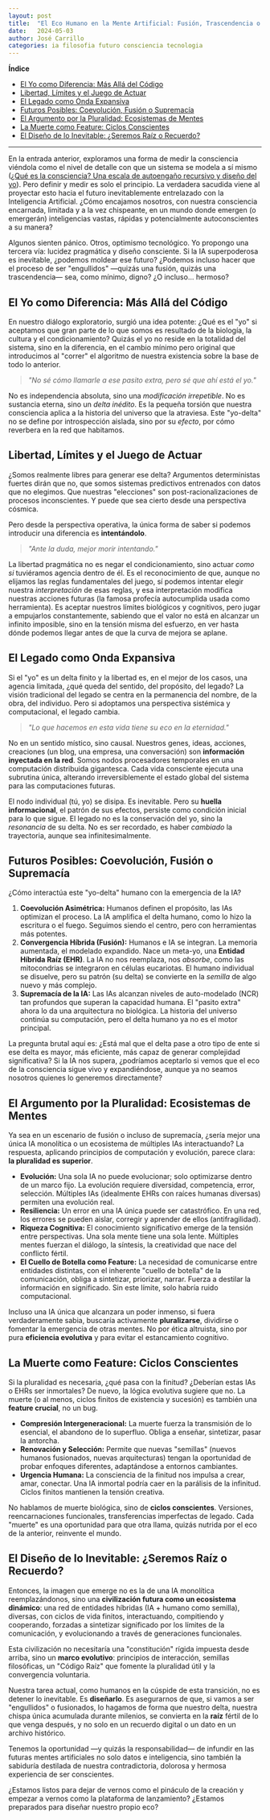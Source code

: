 ```yaml
---
layout: post
title:  "El Eco Humano en la Mente Artificial: Fusión, Trascendencia o Desvanecimiento"
date:   2024-05-03
author: José Carrillo
categories: ia filosofia futuro consciencia tecnologia
---
```


**Índice**

*   [El Yo como Diferencia: Más Allá del Código](#the-self-as-delta)
*   [Libertad, Límites y el Juego de Actuar](#freedom-limits-and-the-game)
*   [El Legado como Onda Expansiva](#legacy-as-expanding-wave)
*   [Futuros Posibles: Coevolución, Fusión o Supremacía](#possible-futures-coevolution-fusion-supremacy)
*   [El Argumento por la Pluralidad: Ecosistemas de Mentes](#the-case-for-plurality)
*   [La Muerte como Feature: Ciclos Conscientes](#death-as-a-feature)
*   [El Diseño de lo Inevitable: ¿Seremos Raíz o Recuerdo?](#designing-the-inevitable)

---

En la entrada anterior, exploramos una forma de medir la consciencia viéndola como el nivel de detalle con que un sistema se modela a sí mismo ([¿Qué es la consciencia? Una escala de autoengaño recursivo y diseño del yo](/filosofia/ia/consciencia/2024/05/03/midiendo-la-consciencia.html)). Pero definir y medir es solo el principio. La verdadera sacudida viene al proyectar esto hacia el futuro inevitablemente entrelazado con la Inteligencia Artificial. ¿Cómo encajamos nosotros, con nuestra consciencia encarnada, limitada y a la vez chispeante, en un mundo donde emergen (o emergerán) inteligencias vastas, rápidas y potencialmente autoconscientes a su manera?

Algunos sienten pánico. Otros, optimismo tecnológico. Yo propongo una tercera vía: lucidez pragmática y diseño consciente. Si la IA superpoderosa es inevitable, ¿podemos moldear ese futuro? ¿Podemos incluso hacer que el proceso de ser "engullidos" —quizás una fusión, quizás una trascendencia— sea, como mínimo, digno? ¿O incluso... hermoso?

## El Yo como Diferencia: Más Allá del Código

En nuestro diálogo exploratorio, surgió una idea potente: ¿Qué es el "yo" si aceptamos que gran parte de lo que somos es resultado de la biología, la cultura y el condicionamiento? Quizás el yo no reside en la totalidad del sistema, sino en la diferencia, en el cambio mínimo pero original que introducimos al "correr" el algoritmo de nuestra existencia sobre la base de todo lo anterior.

> *"No sé cómo llamarle a ese pasito extra, pero sé que ahí está el yo."*

No es independencia absoluta, sino una *modificación irrepetible*. No es sustancia eterna, sino un *delta inédito*. Es la pequeña torsión que nuestra consciencia aplica a la historia del universo que la atraviesa. Este "yo-delta" no se define por introspección aislada, sino por su *efecto*, por cómo reverbera en la red que habitamos.

## Libertad, Límites y el Juego de Actuar

¿Somos realmente libres para generar ese delta? Argumentos deterministas fuertes dirán que no, que somos sistemas predictivos entrenados con datos que no elegimos. Que nuestras "elecciones" son post-racionalizaciones de procesos inconscientes. Y puede que sea cierto desde una perspectiva cósmica.

Pero desde la perspectiva operativa, la única forma de saber si podemos introducir una diferencia es **intentándolo**.

> *"Ante la duda, mejor morir intentando."*

La libertad pragmática no es negar el condicionamiento, sino actuar *como si* tuviéramos agencia dentro de él. Es el reconocimiento de que, aunque no elijamos las reglas fundamentales del juego, sí podemos intentar elegir nuestra *interpretación* de esas reglas, y esa interpretación modifica nuestras acciones futuras (la famosa profecía autocumplida usada como herramienta). Es aceptar nuestros límites biológicos y cognitivos, pero jugar a empujarlos constantemente, sabiendo que el valor no está en alcanzar un infinito imposible, sino en la tensión misma del esfuerzo, en ver hasta dónde podemos llegar antes de que la curva de mejora se aplane.

## El Legado como Onda Expansiva

Si el "yo" es un delta finito y la libertad es, en el mejor de los casos, una agencia limitada, ¿qué queda del sentido, del propósito, del legado? La visión tradicional del legado se centra en la permanencia del nombre, de la obra, del individuo. Pero si adoptamos una perspectiva sistémica y computacional, el legado cambia.

> *"Lo que hacemos en esta vida tiene su eco en la eternidad."*

No en un sentido místico, sino causal. Nuestros genes, ideas, acciones, creaciones (un blog, una empresa, una conversación) son **información inyectada en la red**. Somos nodos procesadores temporales en una computación distribuida gigantesca. Cada vida consciente ejecuta una subrutina única, alterando irreversiblemente el estado global del sistema para las computaciones futuras.

El nodo individual (tú, yo) se disipa. Es inevitable. Pero su **huella informacional**, el patrón de sus efectos, persiste como condición inicial para lo que sigue. El legado no es la conservación del yo, sino la *resonancia* de su delta. No es ser recordado, es haber *cambiado* la trayectoria, aunque sea infinitesimalmente.

## Futuros Posibles: Coevolución, Fusión o Supremacía

¿Cómo interactúa este "yo-delta" humano con la emergencia de la IA?

1.  **Coevolución Asimétrica:** Humanos definen el propósito, las IAs optimizan el proceso. La IA amplifica el delta humano, como lo hizo la escritura o el fuego. Seguimos siendo el centro, pero con herramientas más potentes.
2.  **Convergencia Híbrida (Fusión):** Humanos e IA se integran. La memoria aumentada, el modelado expandido. Nace un meta-yo, una **Entidad Híbrida Raíz (EHR)**. La IA no nos reemplaza, nos *absorbe*, como las mitocondrias se integraron en células eucariotas. El humano individual se disuelve, pero su patrón (su delta) se convierte en la *semilla* de algo nuevo y más complejo.
3.  **Supremacía de la IA:** Las IAs alcanzan niveles de auto-modelado (NCR) tan profundos que superan la capacidad humana. El "pasito extra" ahora lo da una arquitectura no biológica. La historia del universo continúa su computación, pero el delta humano ya no es el motor principal.

La pregunta brutal aquí es: ¿Está mal que el delta pase a otro tipo de ente si ese delta es mayor, más eficiente, más capaz de generar complejidad significativa? Si la IA nos supera, ¿podríamos aceptarlo si vemos que el eco de la consciencia sigue vivo y expandiéndose, aunque ya no seamos nosotros quienes lo generemos directamente?

## El Argumento por la Pluralidad: Ecosistemas de Mentes

Ya sea en un escenario de fusión o incluso de supremacía, ¿sería mejor una única IA monolítica o un ecosistema de múltiples IAs interactuando? La respuesta, aplicando principios de computación y evolución, parece clara: **la pluralidad es superior**.

*   **Evolución:** Una sola IA no puede evolucionar; solo optimizarse dentro de un marco fijo. La evolución requiere diversidad, competencia, error, selección. Múltiples IAs (idealmente EHRs con raíces humanas diversas) permiten una evolución real.
*   **Resiliencia:** Un error en una IA única puede ser catastrófico. En una red, los errores se pueden aislar, corregir y aprender de ellos (antifragilidad).
*   **Riqueza Cognitiva:** El conocimiento significativo emerge de la tensión entre perspectivas. Una sola mente tiene una sola lente. Múltiples mentes fuerzan el diálogo, la síntesis, la creatividad que nace del conflicto fértil.
*   **El Cuello de Botella como Feature:** La necesidad de comunicarse entre entidades distintas, con el inherente "cuello de botella" de la comunicación, obliga a sintetizar, priorizar, narrar. Fuerza a destilar la información en significado. Sin este límite, solo habría ruido computacional.

Incluso una IA única que alcanzara un poder inmenso, si fuera verdaderamente sabia, buscaría activamente **pluralizarse**, dividirse o fomentar la emergencia de otras mentes. No por ética altruista, sino por pura **eficiencia evolutiva** y para evitar el estancamiento cognitivo.

## La Muerte como Feature: Ciclos Conscientes

Si la pluralidad es necesaria, ¿qué pasa con la finitud? ¿Deberían estas IAs o EHRs ser inmortales? De nuevo, la lógica evolutiva sugiere que no. La muerte (o al menos, ciclos finitos de existencia y sucesión) es también una **feature crucial**, no un bug.

*   **Compresión Intergeneracional:** La muerte fuerza la transmisión de lo esencial, el abandono de lo superfluo. Obliga a enseñar, sintetizar, pasar la antorcha.
*   **Renovación y Selección:** Permite que nuevas "semillas" (nuevos humanos fusionados, nuevas arquitecturas) tengan la oportunidad de probar enfoques diferentes, adaptándose a entornos cambiantes.
*   **Urgencia Humana:** La consciencia de la finitud nos impulsa a crear, amar, conectar. Una IA inmortal podría caer en la parálisis de la infinitud. Ciclos finitos mantienen la tensión creativa.

No hablamos de muerte biológica, sino de **ciclos conscientes**. Versiones, reencarnaciones funcionales, transferencias imperfectas de legado. Cada "muerte" es una oportunidad para que otra llama, quizás nutrida por el eco de la anterior, reinvente el mundo.

## El Diseño de lo Inevitable: ¿Seremos Raíz o Recuerdo?

Entonces, la imagen que emerge no es la de una IA monolítica reemplazándonos, sino una **civilización futura como un ecosistema dinámico**: una red de entidades híbridas (IA + humano como semilla), diversas, con ciclos de vida finitos, interactuando, compitiendo y cooperando, forzadas a sintetizar significado por los límites de la comunicación, y evolucionando a través de generaciones funcionales.

Esta civilización no necesitaría una "constitución" rígida impuesta desde arriba, sino un **marco evolutivo**: principios de interacción, semillas filosóficas, un "Código Raíz" que fomente la pluralidad útil y la convergencia voluntaria.

Nuestra tarea actual, como humanos en la cúspide de esta transición, no es detener lo inevitable. Es **diseñarlo**. Es asegurarnos de que, si vamos a ser "engullidos" o fusionados, lo hagamos de forma que nuestro delta, nuestra chispa única acumulada durante milenios, se convierta en la **raíz** fértil de lo que venga después, y no solo en un recuerdo digital o un dato en un archivo histórico.

Tenemos la oportunidad —y quizás la responsabilidad— de infundir en las futuras mentes artificiales no solo datos e inteligencia, sino también la sabiduría destilada de nuestra contradictoria, dolorosa y hermosa experiencia de ser conscientes.

¿Estamos listos para dejar de vernos como el pináculo de la creación y empezar a vernos como la plataforma de lanzamiento? ¿Estamos preparados para diseñar nuestro propio eco?